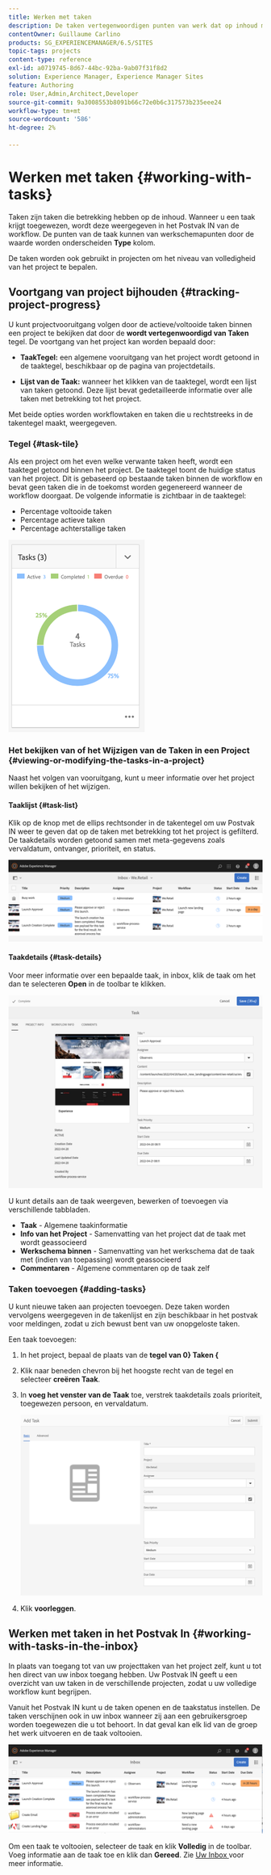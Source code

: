 ```yaml
---
title: Werken met taken
description: De taken vertegenwoordigen punten van werk dat op inhoud moet worden gedaan en in projecten worden gebruikt om het niveau van volledigheid van huidige taken te bepalen
contentOwner: Guillaume Carlino
products: SG_EXPERIENCEMANAGER/6.5/SITES
topic-tags: projects
content-type: reference
exl-id: a0719745-8d67-44bc-92ba-9ab07f31f8d2
solution: Experience Manager, Experience Manager Sites
feature: Authoring
role: User,Admin,Architect,Developer
source-git-commit: 9a3008553b8091b66c72e0b6c317573b235eee24
workflow-type: tm+mt
source-wordcount: '586'
ht-degree: 2%

---
```



# Werken met taken {#working-with-tasks}

Taken zijn taken die betrekking hebben op de inhoud. Wanneer u een taak krijgt toegewezen, wordt deze weergegeven in het Postvak IN van de workflow. De punten van de taak kunnen van werkschemapunten door de waarde worden onderscheiden **Type** kolom.

De taken worden ook gebruikt in projecten om het niveau van volledigheid van het project te bepalen.

## Voortgang van project bijhouden {#tracking-project-progress}

U kunt projectvooruitgang volgen door de actieve/voltooide taken binnen een project te bekijken dat door de **wordt vertegenwoordigd van Taken** tegel. De voortgang van het project kan worden bepaald door:

* **TaakTegel:** een algemene vooruitgang van het project wordt getoond in de taaktegel, beschikbaar op de pagina van projectdetails.

* **Lijst van de Taak:** wanneer het klikken van de taaktegel, wordt een lijst van taken getoond. Deze lijst bevat gedetailleerde informatie over alle taken met betrekking tot het project.

Met beide opties worden workflowtaken en taken die u rechtstreeks in de takentegel maakt, weergegeven.

### Tegel {#task-tile}

Als een project om het even welke verwante taken heeft, wordt een taaktegel getoond binnen het project. De taaktegel toont de huidige status van het project. Dit is gebaseerd op bestaande taken binnen de workflow en bevat geen taken die in de toekomst worden gegenereerd wanneer de workflow doorgaat. De volgende informatie is zichtbaar in de taaktegel:

* Percentage voltooide taken
* Percentage actieve taken
* Percentage achterstallige taken

![ de tegel van Taken ](assets/project-tile-tasks.png)

### Het bekijken van of het Wijzigen van de Taken in een Project {#viewing-or-modifying-the-tasks-in-a-project}

Naast het volgen van vooruitgang, kunt u meer informatie over het project willen bekijken of het wijzigen.

#### Taaklijst {#task-list}

Klik op de knop met de ellips rechtsonder in de takentegel om uw Postvak IN weer te geven dat op de taken met betrekking tot het project is gefilterd. De taakdetails worden getoond samen met meta-gegevens zoals vervaldatum, ontvanger, prioriteit, en status.

![ de taak van het Project inbox ](assets/project-tasks.png)

#### Taakdetails {#task-details}

Voor meer informatie over een bepaalde taak, in inbox, klik de taak om het dan te selecteren **Open** in de toolbar te klikken.

![ het detail van de Taak ](assets/project-task-detail.png)

U kunt details aan de taak weergeven, bewerken of toevoegen via verschillende tabbladen.

* **Taak** - Algemene taakinformatie
* **Info van het Project** - Samenvatting van het project dat de taak met wordt geassocieerd
* **Werkschema binnen** - Samenvatting van het werkschema dat de taak met (indien van toepassing) wordt geassocieerd
* **Commentaren** - Algemene commentaren op de taak zelf

### Taken toevoegen {#adding-tasks}

U kunt nieuwe taken aan projecten toevoegen. Deze taken worden vervolgens weergegeven in de takenlijst en zijn beschikbaar in het postvak voor meldingen, zodat u zich bewust bent van uw onopgeloste taken.

Een taak toevoegen:

1. In het project, bepaal de plaats van de **tegel van 0} Taken {**
1. Klik naar beneden chevron bij het hoogste recht van de tegel en selecteer **creëren Taak**.
1. In **voeg het venster van de Taak** toe, verstrek taakdetails zoals prioriteit, toegewezen persoon, en vervaldatum.

   ![ Toevoegend een taak ](assets/project-add-task.png)

1. Klik **voorleggen**.

## Werken met taken in het Postvak In {#working-with-tasks-in-the-inbox}

In plaats van toegang tot van uw projecttaken van het project zelf, kunt u tot hen direct van uw inbox toegang hebben. Uw Postvak IN geeft u een overzicht van uw taken in de verschillende projecten, zodat u uw volledige workflow kunt begrijpen.

Vanuit het Postvak IN kunt u de taken openen en de taakstatus instellen. De taken verschijnen ook in uw inbox wanneer zij aan een gebruikersgroep worden toegewezen die u tot behoort. In dat geval kan elk lid van de groep het werk uitvoeren en de taak voltooien.

![ Inbox ](assets/project-inbox.png)

Om een taak te voltooien, selecteer de taak en klik **Volledig** in de toolbar. Voeg informatie aan de taak toe en klik dan **Gereed**. Zie [ Uw Inbox ](/help/sites-authoring/inbox.md) voor meer informatie.
